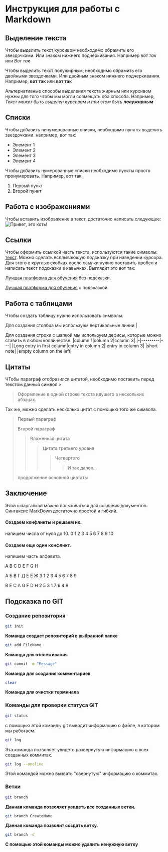 # Инструкция для работы с Markdown

## Выделение текста

Чтобы выделить текст курсивом необходимо обрамить его звездочками. Или знаком нижнего подчеркивания. Например *вот так* или _Вот так_

 Чтобы выделить текст полужирным, необходимо обрамить его двойными звездочками. Или двойным знаком нижнего подчеркивания. Например, **вот так** или __вот так__

Альтернативные способы выделения текста жирным или курсивом нужны для того чтобы мы могли совмещать оба способа. Например, _Текст может быть выделен курсивом и при этом быть **полужирным**_

## Списки

Чтобы добавить ненумерованные списки, необходимо пункты выделить звездочками. например, вот так:
* Элемент 1
* Элемент 2
* Элемент 3
* Элемент 4

Чтобы добавить нумерованные списки необходимо пункты просто пронумеровать.
Например, вот так:
1. Первый пункт
2. Второй пункт

## Работа с изображениями

Чтобы вставить изображение в текст, достаточно написать следующее:
![Привет, это коть!](Flex.jpg)

## Ссылки

Чтобы оформить ссылкой часть текста, используются такие символы: [текст](ссылка). 
Можно сделать всплывающую подсказку при наведении курсора. Для этого в круглых скобках после ссылки нужно поставить пробел и написать текст подсказки в кавычках.
Выглядит это вот так:

[Лучшая платформа для обучения](https://gb.ru) без подсказки.

[Лучшая платформа для обучения](https://gb.ru "подсказка") с подсказкой.

## Работа с таблицами

Чтобы создать таблицу нужно использовать символы.

Для создания столбца мы используем вертикальные линии |

Для создания строки с шапкой мы используем дефисы, которые можно ставить в любом колличестве.
|column 1|column 2|column 3|
|-|---------|---|
|Long entry in first column|entry in column 2| entry in column 3|
|short note| |empty column on the left|

## Цитаты

ЧТобы параграф отобразился цитатой, необходимо поставить перед текстом данный символ >
> Оформление в одной строке
текста
идущего в
нескольких
абзацах.

Так же, можно сделать несколько цитат с помощью того же символа.

> Первый параграф
>
> Второй параграф
>
>>Вложенная цитата
>>>Цитата третьего уровня
>>>>Четвертого
>>>>> И так далее...
> 
> продолжение основной циататы

## Заключение

Этой шпаргалкой можно пользоваться для создания документов. Синтаксис MarkDown достаточно простой и гибкий. 




#### Cоздаем конфликты и решаем их.
напишем числа от нуля до 10.
0 1 2 3 4 5 6 7 8 9 10

#### Создаем еще один конфликт.
напишем часть алфавита.

A B C D E F G H

А Б В Г Д Е Ё Ж З
1 2 3 4 5 6 7 8 9

B E C A G F D H 
2 5 3 1 7 6 4 8 

## Подсказка по GIT

### Создание репозитория

```sh
git init
```
**Команда создает репозиторий в выбранной папке**

```sh
git add FileName
```
**Команда для отслеживания**

```sh
git commit -m "Message"
```
**Команда для создания комментариев**

```sh
clear
```
**Команда для очистки терминала**

### Команды для проверки статуса GIT

```sh
git status
```
c помощью этой команды git выводит информацию о файле, в котором мы работаем.

```sh
git log
```
Эта команда позволяет увидеть развернутую информацию о всех созданных коммитах.

```sh
git log --oneline
```
Этой командой можно вызвать "свернутую" информацию о коммитах.

### Ветки

```sh
git branch
```
**Данная команда позволяет увидеть все созданные ветки.**

```sh
git branch CreateName
```
**Данная команда позволит создать ветку.**

```sh
git branch -d 
```
**С помощью этой команды можно удалить ненужную ветку**
